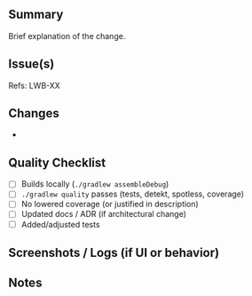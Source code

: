 ## Summary
Brief explanation of the change.

## Issue(s)
Refs: LWB-XX

## Changes
- 

## Quality Checklist
- [ ] Builds locally (`./gradlew assembleDebug`)
- [ ] `./gradlew quality` passes (tests, detekt, spotless, coverage)
- [ ] No lowered coverage (or justified in description)
- [ ] Updated docs / ADR (if architectural change)
- [ ] Added/adjusted tests

## Screenshots / Logs (if UI or behavior)

## Notes

